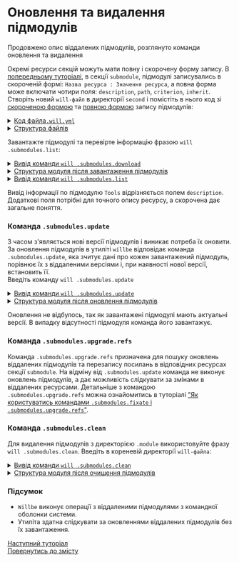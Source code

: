 # Оновлення та видалення підмодулів

Продовжено опис віддалених підмодулів, розглянуто команди оновлення та видалення

Окремі ресурси секцій можуть мати повну і скорочену форму запису. В [попередньому туторіалі](FirstWillFile.md#first-modules), в секції `submodule`, підмодулі записувались в скороченій формі: `Назва ресурса : Значення ресурса`, а повна форма може включати чотири поля: `description`, `path`, `criterion`, `inherit`.   
Створіть новий `will-файл` в директорії `second` і помістіть в нього код зі [скороченою формою](#short-form) та [повною формою](#full-form) запису підмодулів:

<details>
  <summary><u>Код файла<code>.will.yml</code></u></summary> 
  
```yaml
about :

    name : upgradeAndClean
    description : "Upgrade and clean modules"
    version : 0.0.1
        
submodule :

    Tools :
       path : git+https:///github.com/Wandalen/wTools.git/out/wTools#master  # повна (розширена) форма запису
       description : 'Import willbe tools'                                    
    PathFundamentals : git+https:///github.com/Wandalen/wPathFundamentals.git/out/wPathFundamentals#master  # скорочена форма запису

```

</details>

<details>
  <summary><u>Структура файлів</u></summary> 

```
second              
   └── .will.yml     
  
```

</details>

Завантажте підмодулі та перевірте інформацію фразою `will .submodules.list`:

<details>
  <summary><u>Вивід команди <code>will .submodules.download</code></u></summary>
    
```
[user@user ~]$ will .submodules.download
...
   . Read : /path_to_file/.module/Tools/out/wTools.out.will.yml
   + module::Tools was downloaded in 15.421s
   . Read : /path_to_file/.module/PathFundamentals/out/wPathFundamentals.out.will.yml
   + module::PathFundamentals was downloaded in 3.606s
 + 2/2 submodule(s) of module::upgradeAndClean were downloaded in 19.035s

```  
</details>
  
<details>
  <summary><u>Структура модуля після завантаження підмодулів</u></summary>

```
second
   ├── .module
   │      ├── Tools
   │      └── PathFundamentals
   └── .will.yml

```

</details>

<details>
  <summary><u>Вивід команди <code>will .submodules.list</code></u></summary>

```
[user@user ~]$ will .submodules.download
...
submodule::Tools
  path : git+https:///github.com/Wandalen/wTools.git/out/wTools#master 
  description : Import willbe tools
  isDownloaded : true
  Exported builds : [ 'proto.export' ]

submodule::PathFundamentals
  path : git+https:///github.com/Wandalen/wPathFundamentals.git/out/wPathFundamentals#master
  isDownloaded : true
  Exported builds : [ 'proto.export' ]

``` 

</details>

Вивід інформації по підмодулю `Tools` відрізняється полем `description`. Додаткові поля потрібні для точного опису ресурсу, а скорочена дає загальне поняття. 

### <a name="submodules-update"></a> Команда `.submodules.update`    
З часом з'являється нові версії підмодулів і виникає потреба їх оновити. За оновлення підмодулів в утиліті `willbe` відповідає команда `.submodules.update`, яка зчитує дані про кожен завантажений підмодуль, порівнює їх з віддаленими версіями і, при наявності нової версії, встановить її.  
Введіть команду `will .submodules.update` 

<details>
  <summary><u>Вивід команди <code>will .submodules.update</code></u></summary>

```
[user@user ~]$ will .submodules.update
...
 + 0/2 submodule(s) of module::first were upgraded in 3.121s

```

</details>
    
<details>
  <summary><u>Структура модуля після оновлення підмодулів</u></summary>

```
.
├── .module
│      ├── Tools
│      └── PathFundamentals
└── .will.yml

```

</details>

Оновлення не відбулось, так як завантажені підмодулі мають актуальні версії. В випадку відсутності підмодуля команда його завантажує.  

### Команда `.submodules.upgrade.refs`  
Команда `.submodules.upgrade.refs` призначена для пошуку оновлень віддалених підмодулів та перезапису посилань в відповідних ресурсах секції `submodule`. На відміну від `.submodules.update` команда не виконує оновлень підмодулів, а дає можливість слідкувати за змінами в віддалених ресурсами. Детальніше з командою `.submodules.upgrade.refs` можна ознайомитись в туторіалі ["Як користуватись командами `.submodules.fixate` і `.submodules.upgrade.refs`"](SubmodulesVersionControl.md).

### <a name="submodules-cleaning"></a> Команда `.submodules.clean`    
Для видалення підмодулів з директорією `.module` використовуйте фразу `will .submodules.clean`. Введіть в кореневій директорії `will-файла`:

<details>
  <summary><u>Вивід команди <code>will .submodules.clean</code></u></summary>

```
[user@user ~]$ will .submodules.clean
...
 - Clean deleted 252 file(s) in 0.907s

```

</details>

<details>
  <summary><u>Структура модуля після очищення підмодулів</u></summary>

```
second              
   └── .will.yml     
  
```

</details>

### Підсумок
- `Willbe` виконує операції з віддаленими підмодулями з командної оболонки системи.  
- Утиліта здатна слідкувати за оновленнями віддалених підмодулів без їх завантаження.

[Наступний туторіал](ModuleCreationByBuild.md)  
[Повернутись до змісту](../README.md#tutorials)
